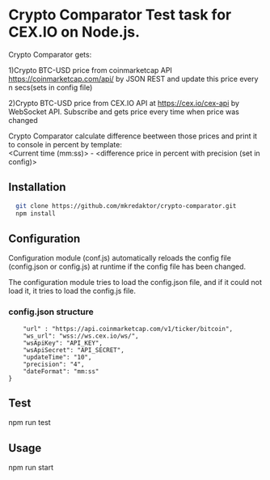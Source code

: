 # Crypto Comparator Test task for CEX.IO on Node.js.
Crypto Comparator gets:

1)Crypto BTC-USD price from coinmarketcap API <https://coinmarketcap.com/api/> by JSON REST and update this price every n secs(sets in config file)

2)Crypto BTC-USD price from CEX.IO API at <https://cex.io/cex-api> by WebSocket API. Subscribe and gets price every time when price was changed

Crypto Comparator calculate difference beetween those prices and print it to console in percent by template:</br>
<Current time (mm:ss)> - <difference price in percent with precision (set in config)>  

## Installation
```bash
  git clone https://github.com/mkredaktor/crypto-comparator.git
  npm install
```

## Configuration
Configuration module (conf.js) automatically reloads the config file (config.json or config.js) at runtime if the config file has been changed.

The configuration module tries to load the config.json file, and if it could not load it, it tries to load the config.js file.

### config.json structure
```{
    "url" : "https://api.coinmarketcap.com/v1/ticker/bitcoin",
    "ws_url": "wss://ws.cex.io/ws/",
    "wsApiKey": "API_KEY",
    "wsApiSecret": "API_SECRET",
    "updateTime": "10",
    "precision": "4",
    "dateFormat": "mm:ss"
}
```

## Test
npm run test

## Usage
npm run start
